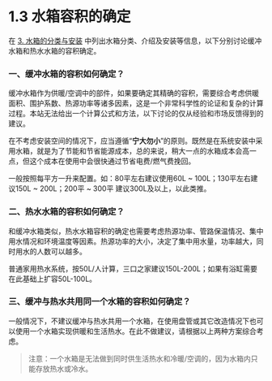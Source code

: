 # 1.3 水箱容积的确定

在 [3. 水箱的分类与安装](../3.-shui-xiang-de-fen-lei-yu-an-zhuang/) 中列出水箱分类、介绍及安装等信息，以下分别讨论缓冲水箱和热水水箱的容积确定。

### 一、缓冲水箱的容积如何确定？

缓冲水箱作为供暖/空调中的部件，如果要确定其精确的容积，需要综合考虑供暖面积、围护系数、热源功率等诸多因素，这是一个非常科学性的论证和复杂的计算过程。本站无法给出一个计算公式和方法，以下讨论的仅从经验和市场反馈得到的建议。

在不考虑安装空间的情况下，应当遵循“**宁大勿小**”的原则。既然是在系统安装中采用水箱，就是为了节能和节省能源成本，总的来说，稍大一点的水箱成本会高一点，但这个成本在使用中会很快通过节省电费/燃气费挽回。

一般按照每平方一升来配置。如：80平左右建议使用60L ~ 100L；130平左右建议150L ~ 200L；200平 ~ 300平 建议300L及以上，以此类推。

### 二、热水水箱的容积如何确定？

和缓冲水箱类似，热水水箱容积的确定也需要考虑热源功率、管路保温情况、集中用水情况和环境温度等因素。热源功率的大小，决定了集中用水量，功率越大，同时用水的人数可以越多。

普通家用热水系统，按50L/人计算，三口之家建议150L-200L；如果有浴缸需要在此基础上扩容50L-100L。

### 三、缓冲与热水共用同一个水箱的容积如何确定？

一般情况下，不建议缓冲与热水共用一个水箱，在使用盘管或其它改造情况下也可以使用一个水箱实现供暖和生活热水。在此不做建议，请根据以上两种方案综合考虑。

> 注意：一个水箱是无法做到同时供生活热水和冷暖/空调的，因为水箱内只能存放热水或冷水。

